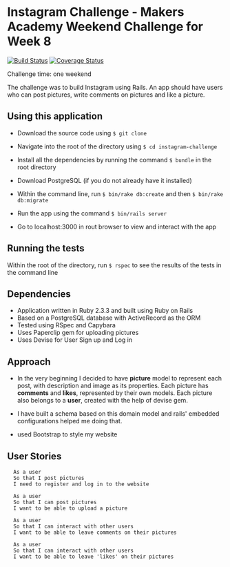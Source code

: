 # Instagram Challenge - Makers Academy Weekend Challenge for Week 8

[![Build Status](https://travis-ci.org/varvarra/instagram-challenge.svg?branch=master)](https://travis-ci.org/varvarra/instagram-challenge)
[![Coverage Status](https://coveralls.io/repos/github/varvarra/instagram-challenge/badge.svg?branch=master)](https://coveralls.io/github/varvarra/instagram-challenge?branch=master)

Challenge time: one weekend

The challenge was to build Instagram using Rails. An app should have users who can post pictures, write comments on pictures and like a picture.


## Using this application

- Download the source code using ``$ git clone``
- Navigate into the root of the directory using ``$ cd instagram-challenge``
- Install all the dependencies by running the command ``$ bundle`` in the root directory

- Download PostgreSQL (if you do not already have it installed)
- Within the command line, run `$ bin/rake db:create` and then `$ bin/rake db:migrate`
- Run the app using the command `$ bin/rails server`
- Go to localhost:3000 in rout browser to view and interact with the app

## Running the tests

Within the root of the directory, run `$ rspec` to see the results of the tests in the command line

## Dependencies

- Application written in Ruby 2.3.3 and built using Ruby on Rails
- Based on a PostgreSQL database with ActiveRecord as the ORM
- Tested using RSpec and Capybara
- Uses Paperclip gem for uploading pictures
- Uses Devise for User Sign up and Log in


## Approach

- In the very beginning I decided to have **picture** model to represent each post, with description and image as its properties.
Each picture has **comments** and **likes**, represented by their own models. Each picture also belongs to a **user**, created with the help of devise gem.  

- I have built a schema based on this domain model and rails' embedded configurations helped me doing that.

- used Bootstrap to style my website


## User Stories

```
  As a user
  So that I post pictures
  I need to register and log in to the website
```
```
  As a user
  So that I can post pictures
  I want to be able to upload a picture
```

```
  As a user
  So that I can interact with other users
  I want to be able to leave comments on their pictures
```

```
  As a user
  So that I can interact with other users
  I want to be able to leave 'likes' on their pictures
```
